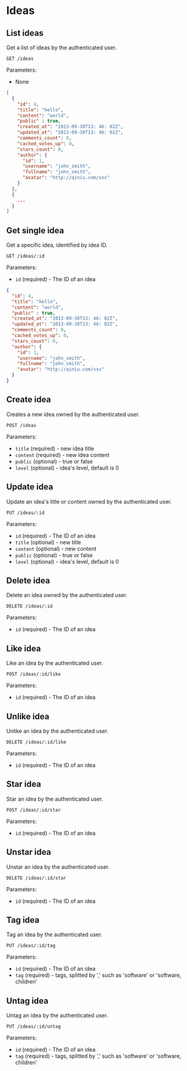 # Ideas

## List ideas

Get a list of ideas by the authenticated user.

```
GET /ideas
```

Parameters:

- None

```json
[
  {
    "id": 4,
    "title": "hello",
    "content": "world",
    "public" : true,
    "created_at": "2013-09-30T13: 46: 02Z",
    "updated_at": "2013-09-30T13: 46: 02Z",
    "comments_count": 0, 
    "cached_votes_up": 0, 
    "stars_count": 0,
    "author": {
      "id": 1,
      "username": "john_smith",
      "fullname": "john_smith",
      "avatar": "http://qiniu.com/xxx"
    }
  },
  {
    ...
  }
]
```

## Get single idea

Get a specific idea, identified by idea ID.

```
GET /ideas/:id
```

Parameters:

- `id` (required) - The ID of an idea

```json
{
  "id": 4,
  "title": "hello",
  "content": "world",
  "public" : true,
  "created_at": "2013-09-30T13: 46: 02Z",
  "updated_at": "2013-09-30T13: 46: 02Z",
  "comments_count": 0, 
  "cached_votes_up": 0, 
  "stars_count": 0,
  "author": {
    "id": 1,
    "username": "john_smith",
    "fullname": "john_smith",
    "avatar": "http://qiniu.com/xxx"
  }
}
```

## Create idea

Creates a new idea owned by the authenticated user.

```
POST /ideas
```

Parameters:

- `title` (required) - new idea title
- `content` (required) - new idea content
- `public` (optional) - true or false
- `level` (optional) - idea's level, default is 0

## Update idea

Update an idea's title or content owned by the authenticated user.

```
PUT /ideas/:id
```

Parameters:

- `id` (required) - The ID of an idea
- `title` (optional) - new title
- `content` (optional) - new content
- `public` (optional) - true or false
- `level` (optional) - idea's level, default is 0

## Delete idea

Delete an idea owned by the authenticated user.

```
DELETE /ideas/:id
```

Parameters:

- `id` (required) - The ID of an idea

## Like idea

Like an idea by the authenticated user.

```
POST /ideas/:id/like
```

Parameters:

- `id` (required) - The ID of an idea

## Unlike idea

Unlike an idea by the authenticated user.

```
DELETE /ideas/:id/like
```

Parameters:

- `id` (required) - The ID of an idea

## Star idea

Star an idea by the authenticated user.

```
POST /ideas/:id/star
```

Parameters:

- `id` (required) - The ID of an idea

## Unstar idea

Unstar an idea by the authenticated user.

```
DELETE /ideas/:id/star
```

Parameters:

- `id` (required) - The ID of an idea

## Tag idea

Tag an idea by the authenticated user.

```
PUT /ideas/:id/tag
```

Parameters:

- `id` (required) - The ID of an idea
- `tag` (required) - tags, splitted by ',' such as 'software' or 'software, children'

## Untag idea

Untag an idea by the authenticated user.

```
PUT /ideas/:id/untag
```

Parameters:

- `id` (required) - The ID of an idea
- `tag` (required) - tags, splitted by ',' such as 'software' or 'software, children'
